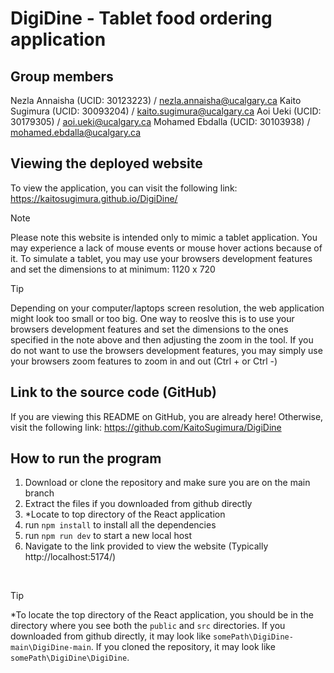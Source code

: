 # DigiDine - Tablet food ordering application
## Group members
Nezla Annaisha (UCID: 30123223) / nezla.annaisha@ucalgary.ca
Kaito Sugimura (UCID: 30093204) / kaito.sugimura@ucalgary.ca 
Aoi Ueki (UCID: 30179305) / aoi.ueki@ucalgary.ca
Mohamed Ebdalla (UCID: 30103938) / mohamed.ebdalla@ucalgary.ca


## Viewing the deployed website
To view the application, you can visit the following link: https://kaitosugimura.github.io/DigiDine/
> [!NOTE]  
> Please note this website is intended only to mimic a tablet application.
> You may experience a lack of mouse events or mouse hover actions because of it.
> To simulate a tablet, you may use your browsers development features and set the dimensions to at minimum: 1120 x 720

> [!TIP]
> Depending on your computer/laptops screen resolution, the web application might look too small or too big.
> One way to reoslve this is to use your browsers development features and set the dimensions to the ones specified in the note above and then adjusting the zoom in the tool.
> If you do not want to use the browsers development features, you may simply use your browsers zoom features to zoom in and out (Ctrl + or Ctrl -)

## Link to the source code (GitHub)
If you are viewing this README on GitHub, you are already here!
Otherwise, visit the following link: https://github.com/KaitoSugimura/DigiDine

## How to run the program
1. Download or clone the repository and make sure you are on the main branch
2. Extract the files if you downloaded from github directly
3. *Locate to top directory of the React application
5. run `npm install` to install all the dependencies 
6. run `npm run dev` to start a new local host
7. Navigate to the link provided to view the website (Typically http://localhost:5174/)
<br/>

> [!TIP]
> *To locate the top directory of the React application, you should be in the directory where you see both the `public` and `src` directories.
> If you downloaded from github directly, it may look like `somePath\DigiDine-main\DigiDine-main`.
> If you cloned the repository, it may look like `somePath\DigiDine\DigiDine`.

